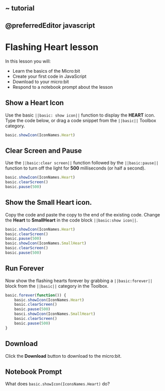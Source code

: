 ## ~ tutorial
## @preferredEditor javascript

# Flashing Heart lesson 

In this lesson you will:
* Learn the basics of the Micro:bit
* Create your first code in JavaScript 
* Download to your micro:bit 
* Respond to  a notebook prompt about the lesson

## Show a Heart Icon 

Use the basic ``||basic: show icon||`` function to display the **HEART** 
icon. Type the code below, or drag a code snippet from the ``||basic||`` 
Toolbox category.

```typescript
basic.showIcon(IconNames.Heart)
```

## Clear Screen and Pause

Use the ``||basic:clear screen||`` function followed by the ``||basic:pause||`` 
function to turn off the light for **500** milliseconds (or half a second).

```typescript
basic.showIcon(IconNames.Heart)
basic.clearScreen()
basic.pause(500)
```

## Show the Small Heart icon.
Copy the code and paste the copy to the end of the existing code.
Change the **Heart** to **SmallHeart** in the code block
``||basic:show icon||``.

```typescript
basic.showIcon(IconNames.Heart)
basic.clearScreen()
basic.pause(500)
basic.showIcon(IconNames.SmallHeart)
basic.clearScreen()
basic.pause(500)
```

## Run Forever 

Now show the flashing hearts forever by grabbing a 
``||basic:forever||`` block from the ``||basic||`` category 
in the Toolbox.

```typescript
basic.forever(function()) {
    basic.showIcon(IconNames.Heart)
    basic.clearScreen()
    basic.pause(500)
    basci.showIcon(IconNames.SmallHeart)
    basic.clearScreen()
    basic.pause(500)
}
```

## Download
Click the **Download**  button to download to the micro:bit.

## Notebook Prompt
What does ```basic.showIcon(IconsNames.Heart)``` do?
